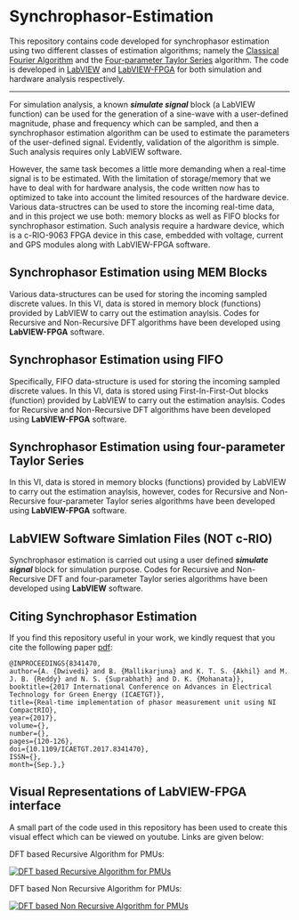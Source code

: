 # Synchrophasor-Estimation

This repository contains code developed for synchrophasor estimation using two different classes of estimation algorithms; namely the [Classical Fourier Algorithm](https://ieeexplore.ieee.org/document/5519136) and the [Four-parameter Taylor Series](https://ieeexplore.ieee.org/document/4408693) algorithm. The code is developed in [LabVIEW](https://en.wikipedia.org/wiki/LabVIEW) and [LabVIEW-FPGA](https://en.wikipedia.org/wiki/LabVIEW) for both simulation and hardware analysis respectively. 

---

For simulation analysis, a known **_simulate signal_** block (a LabVIEW function) can be used for the generation of a sine-wave with a user-defined magnitude, phase and frequency which can be sampled, and then a synchrophasor estimation algorithm can be used to estimate the parameters of the user-defined signal. Evidently, validation of the algorithm is simple. Such analysis requires only LabVIEW software.

However, the same task becomes a little more demanding when a real-time signal is to be estimated. With the limitation of storage/memory that we have to deal with for hardware analysis, the code written now has to optimized to take into account the limited resources of the hardware device. Various data-structres can be used to store the incoming real-time data, and in this project we use both: memory blocks as well as FIFO blocks for synchrophasor estimation. Such analysis require a hardware device, which is a c-RIO-9063 FPGA device in this case, embedded with voltage, current and GPS modules along with LabVIEW-FPGA software.

## Synchrophasor Estimation using MEM Blocks

Various data-structures can be used for storing the incoming sampled discrete values. In this VI, data is stored in memory block (functions) provided by LabVIEW to carry out the estimation anaylsis. Codes for Recursive and Non-Recursive DFT algorithms have been developed using **LabVIEW-FPGA** software.

## Synchrophasor Estimation using FIFO

Specifically, FIFO data-structure is used for storing the incoming sampled discrete values. In this VI, data is stored using First-In-First-Out blocks (function) provided by LabVIEW to carry out the estimation anaylsis. Codes for Recursive and Non-Recursive DFT algorithms have been developed using **LabVIEW-FPGA** software.

## Synchrophasor Estimation using four-parameter Taylor Series

In this VI, data is stored in memory blocks (functions) provided by LabVIEW to carry out the estimation anaylsis, however, codes for Recursive and Non-Recursive four-parameter Taylor series algorithms have been developed using **LabVIEW-FPGA** software.


## LabVIEW Software Simlation Files (NOT c-RIO)

Synchrophasor estimation is carried out using a user defined **_simulate signal_** block for simulation purpose. Codes for Recursive and Non-Recursive DFT and four-parameter Taylor series algorithms have been developed using **LabVIEW** software.

## Citing Synchrophasor Estimation

If you find this repository useful in your work, we kindly request that you cite the following paper [pdf](https://ieeexplore.ieee.org/document/8341470): 
```
@INPROCEEDINGS{8341470, 
author={A. {Dwivedi} and B. {Mallikarjuna} and K. T. S. {Akhil} and M. J. B. {Reddy} and N. S. {Suprabhath} and D. K. {Mohanata}}, 
booktitle={2017 International Conference on Advances in Electrical Technology for Green Energy (ICAETGT)}, 
title={Real-time implementation of phasor measurement unit using NI CompactRIO}, 
year={2017}, 
volume={}, 
number={}, 
pages={120-126}, 
doi={10.1109/ICAETGT.2017.8341470}, 
ISSN={}, 
month={Sep.},}
```

## Visual Representations of LabVIEW-FPGA interface

A small part of the code used in this repository has been used to create this visual effect which can be viewed on youtube. Links are given below: 

DFT based Recursive Algorithm for PMUs:

[![DFT based Recursive Algorithm for PMUs](http://img.youtube.com/vi/BWG6tryijGI/0.jpg)](http://www.youtube.com/watch?v=BWG6tryijGI "DFT based Recursive Algorithm for PMUs")


DFT based Non Recursive Algorithm for PMUs:

[![DFT based Non Recursive Algorithm for PMUs](http://img.youtube.com/vi/tPNHSnlxSRs/0.jpg)](http://www.youtube.com/watch?v=tPNHSnlxSRs "DFT based Non Recursive Algorithm for PMUs")
